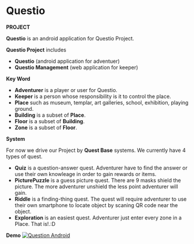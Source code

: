 # Questio
**PROJECT**

**Questio** is an android application for Questio Project. 

**Questio Project** includes 
- **Questio** (android application for adventuer)
- **Questio Management** (web application for keeper)

**Key Word**
- **Adventurer** is a player or user for Questio.
- **Keeper** is a person whose responsibility is it to control the place.
- **Place** such as museum, templar, art galleries, school, exhibition, playing ground.
- **Building** is a subset of **Place**.
- **Floor** is a subset of **Building**.
- **Zone** is a subset of **Floor**.

**System**

For now we drive our Project by **Quest Base** systems. We currently have 4 types of quest.
- **Quiz** is a question-answer quest. Adventurer have to find the answer or use their own knowleage in order to gain rewards or items.
- **PicturePuzzle** is a guess picture quest. There are 9 masks shield the picture. The more adventurer unshield the less point adventurer will gain.
- **Riddle** is a finding-thing quest. The quest will require adventurer to use their own smartphone to locate object by scaning QR code near the object.
- **Exploration** is an easiest quest. Adventurer just enter every zone in a Place. That is!.:D


**Demo**
[![Question Android](https://img.youtube.com/vi/nfL4BjeCQIY/0.jpg)](https://www.youtube.com/watch?v=nfL4BjeCQIY)

